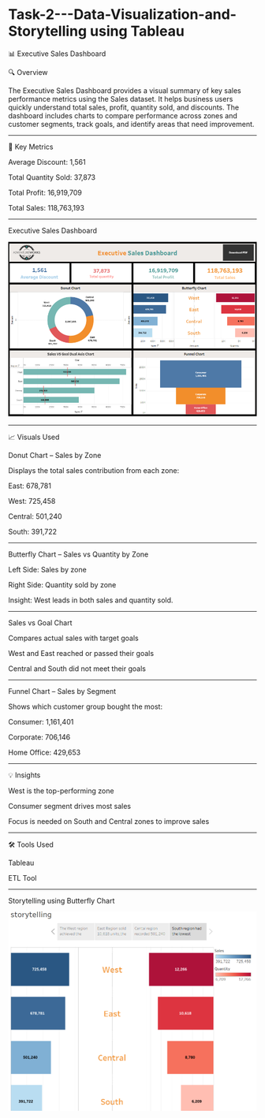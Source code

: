 # Task-2---Data-Visualization-and-Storytelling using Tableau

📊 Executive Sales Dashboard

🔍 Overview

The Executive Sales Dashboard provides a visual summary of key sales performance metrics using the Sales dataset. It helps business users quickly understand total sales, profit, quantity sold, and discounts. The dashboard includes charts to compare performance across zones and customer segments, track goals, and identify areas that need improvement.

___

📌 Key Metrics

Average Discount: 1,561

Total Quantity Sold: 37,873

Total Profit: 16,919,709

Total Sales: 118,763,193

___

Executive Sales Dashboard 


![image.alt](https://github.com/Saktalmale16/Task-2---Data-Visualization-and-Storytelling/blob/main/Sales%20dashboard.PNG)

___

📈 Visuals Used

Donut Chart – Sales by Zone

Displays the total sales contribution from each zone:

East: 678,781

West: 725,458

Central: 501,240

South: 391,722


___


Butterfly Chart – Sales vs Quantity by Zone

Left Side: Sales by zone

Right Side: Quantity sold by zone

Insight: West leads in both sales and quantity sold.

___

Sales vs Goal Chart

Compares actual sales with target goals

West and East reached or passed their goals

Central and South did not meet their goals

___

Funnel Chart – Sales by Segment

Shows which customer group bought the most:

Consumer: 1,161,401

Corporate: 706,146

Home Office: 429,653

___

💡 Insights

West is the top-performing zone

Consumer segment drives most sales

Focus is needed on South and Central zones to improve sales

___

🛠 Tools Used

Tableau

ETL Tool

___

Storytelling using Butterfly Chart

![image.alt](https://github.com/Saktalmale16/Task-2---Data-Visualization-and-Storytelling/blob/main/Storytelling%20of%20Butterfly%20Chart.PNG)

